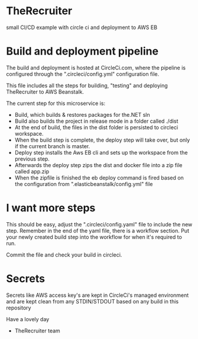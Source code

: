 # TheRecruiter
small CI/CD example with circle ci and deployment to AWS EB


# Build and deployment pipeline
The build and deployment is hosted at CircleCi.com, where the pipeline is configured through the ".circleci/config.yml" configuration file.

This file includes all the steps for building, "testing" and deploying TheRecruiter to AWS Beanstalk.

The current step for this microservice is:
- Build, which builds & restores packages for the.NET sln
- Build also builds the project in release mode in a folder called ./dist
- At the end of build, the files in the dist folder is persisted to circleci workspace.
- When the build step is complete, the deploy step will take over, but only if the current branch is master.
- Deploy step installs the Aws EB cli and sets up the workspace from the previous step. 
- Afterwards the deploy step zips the dist and docker file into a zip file called app.zip
- When the zipfile is finished the eb deploy command is fired based on the configuration from ".elasticbeanstalk/config.yml" file


# I want more steps
This should be easy, adjust the ".circleci/config.yaml" file to include the new step. Remember in the end of the yaml file, there is a workflow section. Put your newly created build step into the workflow for when it's required to run. 

Commit the file and check your build in circleci.

# Secrets
Secrets like AWS access key's are kept in CircleCi's managed environment and are kept clean from any STDIN/STDOUT based on any build in this repository


Have a lovely day
- TheRecruiter team
